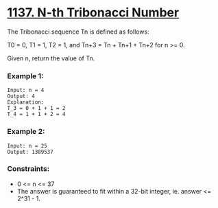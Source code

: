 # [1137. N-th Tribonacci Number][question-link]

The Tribonacci sequence Tn is defined as follows:

T0 = 0, T1 = 1, T2 = 1, and Tn+3 = Tn + Tn+1 + Tn+2 for n >= 0.

Given n, return the value of Tn.

### Example 1:
```text
Input: n = 4
Output: 4
Explanation:
T_3 = 0 + 1 + 1 = 2
T_4 = 1 + 1 + 2 = 4
```

### Example 2:
```text
Input: n = 25
Output: 1389537
```

### Constraints:

* 0 <= n <= 37
* The answer is guaranteed to fit within a 32-bit integer, ie. answer <= 2^31 - 1.

[question-link]: https://leetcode.com/problems/n-th-tribonacci-number/?envType=study-plan-v2&envId=leetcode-75